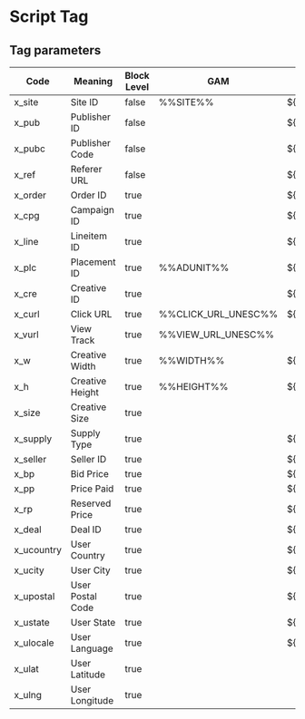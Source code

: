 # Script Tag

## Tag parameters

<table><thead><tr><th width="128">Code</th><th>Meaning</th><th width="49.1640625" data-type="checkbox">Block Level</th><th>GAM</th><th>Xandr</th><th>TTD</th><th>StackAdapt</th></tr></thead><tbody><tr><td>x_site</td><td> Site ID</td><td>false</td><td>%%SITE%%</td><td>${SITE_ID}</td><td>%%TTD_SITE%%</td><td>{SA_REF_DOMAIN}</td></tr><tr><td>x_pub</td><td>Publisher ID</td><td>false</td><td></td><td>${PUBLISHER_ID}</td><td>%%TTD_PUBLISHERID%%</td><td></td></tr><tr><td>x_pubc</td><td>Publisher Code</td><td>false</td><td></td><td>${PUBLISHER_CODE}</td><td></td><td></td></tr><tr><td>x_ref</td><td>Referer URL</td><td>false</td><td></td><td>${REFERER_URL_ENC}</td><td>%%TTD_SITE_WITH_PATH%%</td><td>{SA_REF_PAGE}</td></tr><tr><td>x_order</td><td>Order ID</td><td>true</td><td></td><td>${IO_ID}</td><td></td><td></td></tr><tr><td>x_cpg</td><td>Campaign ID</td><td>true</td><td></td><td>${CPG_ID}</td><td>%%TTD_CAMPAIGNID%%</td><td>{SA_CAMPAIGN_ID}</td></tr><tr><td>x_line</td><td>Lineitem ID</td><td>true</td><td></td><td>${CP_ID}</td><td>%%TTD_ADGROUPID%%</td><td>{SA_LINE_ITEM_ID}</td></tr><tr><td>x_plc</td><td>Placement ID</td><td>true</td><td>%%ADUNIT%%</td><td>${TAG_ID}</td><td></td><td>{SA_PLACEMENT_ID}</td></tr><tr><td>x_cre</td><td>Creative ID</td><td>true</td><td></td><td>${CREATIVE_ID}</td><td>%%TTD_CREATIVEID%%</td><td>{SA_CREATIVE_ID}</td></tr><tr><td>x_curl</td><td>Click URL</td><td>true</td><td>%%CLICK_URL_UNESC%%</td><td>${CLICK_URL}</td><td>%%TTD_CLK_ESC%%</td><td>{SA_CLICK_URL_ENC}</td></tr><tr><td>x_vurl</td><td>View Track</td><td>true</td><td>%%VIEW_URL_UNESC%%</td><td></td><td></td><td></td></tr><tr><td>x_w</td><td>Creative Width</td><td>true</td><td>%%WIDTH%%</td><td>${WIDTH}</td><td></td><td>{SA_WIDTH}</td></tr><tr><td>x_h</td><td>Creative Height</td><td>true</td><td>%%HEIGHT%%</td><td>${HEIGHT}</td><td></td><td>{SA_HEIGHT}</td></tr><tr><td>x_size</td><td>Creative Size</td><td>true</td><td></td><td></td><td>%%TTD_ADFORMAT%%</td><td></td></tr><tr><td>x_supply</td><td>Supply Type</td><td>true</td><td></td><td>${SUPPLY_TYPE}</td><td></td><td></td></tr><tr><td>x_seller</td><td>Seller ID</td><td>true</td><td></td><td>${SELLER_MEMBER_ID}</td><td>%%TTD_SELLERID%%</td><td></td></tr><tr><td>x_bp</td><td>Bid Price</td><td>true</td><td></td><td>${BID_PRICE}</td><td></td><td></td></tr><tr><td>x_pp</td><td>Price Paid</td><td>true</td><td></td><td>${PRICE_PAID}</td><td></td><td></td></tr><tr><td>x_rp</td><td>Reserved Price</td><td>true</td><td></td><td>${RESERVE_PRICE}</td><td></td><td></td></tr><tr><td>x_deal</td><td>Deal ID</td><td>true</td><td></td><td>${DEAL_ID}</td><td>%%TTD_DEALID%%</td><td></td></tr><tr><td>x_ucountry</td><td>User Country</td><td>true</td><td></td><td>${USER_COUNTRY}</td><td>%%TTD_COUNTRY%%</td><td>{SA_GEO_COUNTRY}</td></tr><tr><td>x_ucity</td><td>User City</td><td>true</td><td></td><td>${USER_CITY}</td><td>%%TTD_CITY%%</td><td>{SA_GEO_CITY}</td></tr><tr><td>x_upostal</td><td>User Postal Code</td><td>true</td><td></td><td>${POSTAL_CODE}</td><td></td><td>{SA_GEO_POSTAL}</td></tr><tr><td>x_ustate</td><td>User State</td><td>true</td><td></td><td>${USER_STATE}</td><td></td><td>{SA_GEO_STATE}</td></tr><tr><td>x_ulocale</td><td>User Language</td><td>true</td><td></td><td>${USER_LOCALE}</td><td>%%TTD_LANGUAGE%%</td><td></td></tr><tr><td>x_ulat</td><td>User Latitude</td><td>true</td><td></td><td></td><td>%%TTD_LAT%%</td><td>{SA_LOCATION_LAT}</td></tr><tr><td>x_ulng</td><td>User Longitude</td><td>true</td><td></td><td></td><td>%%TTD_LONG%%</td><td>{SA_LOCATION_LONG}</td></tr></tbody></table>

